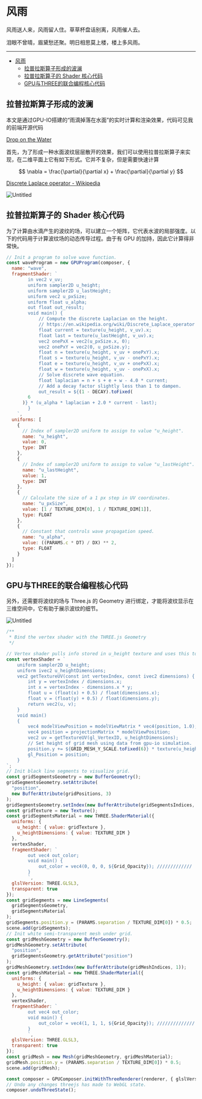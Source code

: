 # 风雨

风雨送人来，风雨留人住。草草杯盘话别离，风雨催人去。

泪眼不曾晴，眉黛愁还聚。明日相思莫上楼，楼上多风雨。

---
- [风雨](#风雨)
  - [拉普拉斯算子形成的波澜](#拉普拉斯算子形成的波澜)
  - [拉普拉斯算子的 Shader 核心代码](#拉普拉斯算子的-shader-核心代码)
  - [GPU与THREE的联合编程核心代码](#gpu与three的联合编程核心代码)


## 拉普拉斯算子形成的波澜

本文是通过GPU-IO搭建的“雨滴掉落在水面”的实时计算和渲染效果，代码可见我的前端开源代码

[Drop on the Water](https://observablehq.com/@listenzcc/drop-on-the-water "Drop on the Water")

首先，为了形成一种水面波纹层层散开的效果，我们可以使用拉普拉斯算子来实现，在二维平面上它有如下形式。它并不复杂，但是需要快速计算

$$
\nabla = \frac{\partial}{\partial x} + \frac{\partial}{\partial y}
$$

[Discrete Laplace operator - Wikipedia](https://en.wikipedia.org/wiki/Discrete_Laplace_operator "Discrete Laplace operator - Wikipedia")

![Untitled](%E9%A3%8E%E9%9B%A8%207196c362e33a4fb785b3c3e32352f045/Untitled.png)

## 拉普拉斯算子的 Shader 核心代码

为了计算由水滴产生的波纹的场，可以建立一个矩阵，它代表水波的局部强度。以下的代码用于计算波纹场的动态传导过程。由于有 GPU 的加持，因此它计算得非常快。

```jsx
// Init a program to solve wave function.
const waveProgram = new GPUProgram(composer, {
  name: "wave",
  fragmentShader: `
		in vec2 v_uv;
		uniform sampler2D u_height;
		uniform sampler2D u_lastHeight;
		uniform vec2 u_pxSize;
		uniform float u_alpha;
		out float out_result;
		void main() {
			// Compute the discrete Laplacian on the height.
			// https://en.wikipedia.org/wiki/Discrete_Laplace_operator
			float current = texture(u_height, v_uv).x;
			float last = texture(u_lastHeight, v_uv).x;
			vec2 onePxX = vec2(u_pxSize.x, 0);
			vec2 onePxY = vec2(0, u_pxSize.y);
			float n = texture(u_height, v_uv + onePxY).x;
			float s = texture(u_height, v_uv - onePxY).x;
			float e = texture(u_height, v_uv + onePxX).x;
			float w = texture(u_height, v_uv - onePxX).x;
			// Solve discrete wave equation.
			float laplacian = n + s + e + w - 4.0 * current;
			// Add a decay factor slightly less than 1 to dampen.
			out_result = ${(1 - DECAY).toFixed(
        6
      )} * (u_alpha * laplacian + 2.0 * current - last);
		}
	`,
  uniforms: [
    {
      // Index of sampler2D uniform to assign to value "u_height".
      name: "u_height",
      value: 0,
      type: INT
    },
    {
      // Index of sampler2D uniform to assign to value "u_lastHeight".
      name: "u_lastHeight",
      value: 1,
      type: INT
    },
    {
      // Calculate the size of a 1 px step in UV coordinates.
      name: "u_pxSize",
      value: [1 / TEXTURE_DIM[0], 1 / TEXTURE_DIM[1]],
      type: FLOAT
    },
    {
      // Constant that controls wave propagation speed.
      name: "u_alpha",
      value: ((PARAMS.c * DT) / DX) ** 2,
      type: FLOAT
    }
  ]
});
```

## GPU与THREE的联合编程核心代码

另外，还需要将波纹的场与 Three.js 的 Geometry 进行绑定，才能将波纹显示在三维空间中，它有助于展示波纹的细节。

![Untitled](%E9%A3%8E%E9%9B%A8%207196c362e33a4fb785b3c3e32352f045/Untitled%201.png)

```jsx
/**
 * Bind the vertex shader with the THREE.js Geometry
 */

// Vertex shader pulls info stored in u_height texture and uses this to update vertex height.
const vertexShader = `
	uniform sampler2D u_height;
	uniform ivec2 u_heightDimensions;
	vec2 getTextureUV(const int vertexIndex, const ivec2 dimensions) {
		int y = vertexIndex / dimensions.x;
		int x = vertexIndex - dimensions.x * y;
		float u = (float(x) + 0.5) / float(dimensions.x);
		float v = (float(y) + 0.5) / float(dimensions.y);
		return vec2(u, v);
	}
	void main() 
	{
		vec4 modelViewPosition = modelViewMatrix * vec4(position, 1.0);
		vec4 position = projectionMatrix * modelViewPosition;
		vec2 uv = getTextureUV(gl_VertexID, u_heightDimensions);
		// Set height of grid mesh using data from gpu-io simulation.
		position.y += ${GRID_MESH_Y_SCALE.toFixed(6)} * texture(u_height, uv).x;
		gl_Position = position;
	}
`;
// Init black line segments to visualize grid.
const gridSegmentsGeometry = new BufferGeometry();
gridSegmentsGeometry.setAttribute(
  "position",
  new BufferAttribute(gridPositions, 3)
);
gridSegmentsGeometry.setIndex(new BufferAttribute(gridSegmentsIndices, 1));
const gridTexture = new Texture();
const gridSegmentsMaterial = new THREE.ShaderMaterial({
  uniforms: {
    u_height: { value: gridTexture },
    u_heightDimensions: { value: TEXTURE_DIM }
  },
  vertexShader,
  fragmentShader: `
		out vec4 out_color;
		void main() {
			out_color = vec4(0, 0, 0, ${Grid_Opacity}); /////////////
		}
		`,
  glslVersion: THREE.GLSL3,
  transparent: true
});
const gridSegments = new LineSegments(
  gridSegmentsGeometry,
  gridSegmentsMaterial
);
gridSegments.position.y = (PARAMS.separation / TEXTURE_DIM[0]) * 0.5;
scene.add(gridSegments);
// Init white semi-transparent mesh under grid.
const gridMeshGeometry = new BufferGeometry();
gridMeshGeometry.setAttribute(
  "position",
  gridSegmentsGeometry.getAttribute("position")
);
gridMeshGeometry.setIndex(new BufferAttribute(gridMeshIndices, 1));
const gridMeshMaterial = new THREE.ShaderMaterial({
  uniforms: {
    u_height: { value: gridTexture },
    u_heightDimensions: { value: TEXTURE_DIM }
  },
  vertexShader,
  fragmentShader: `
		out vec4 out_color;
		void main() {
			out_color = vec4(1, 1, 1, ${Grid_Opacity}); //////////////
		}
		`,
  glslVersion: THREE.GLSL3,
  transparent: true
});
const gridMesh = new Mesh(gridMeshGeometry, gridMeshMaterial);
gridMesh.position.y = (PARAMS.separation / TEXTURE_DIM[0]) * 0.5;
scene.add(gridMesh);

const composer = GPUComposer.initWithThreeRenderer(renderer, { glslVersion });
// Undo any changes threejs has made to WebGL state.
composer.undoThreeState();
```